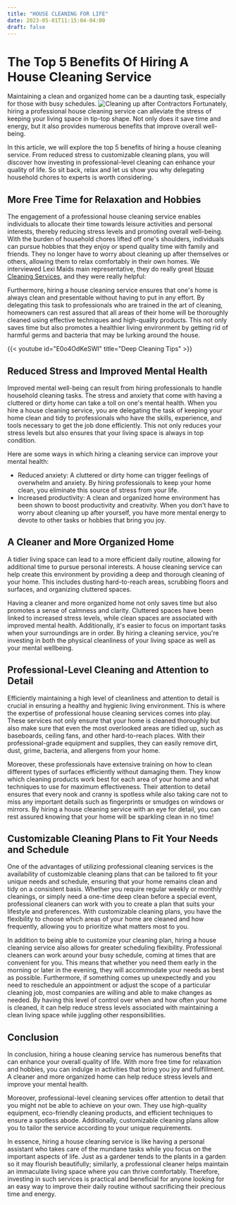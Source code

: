 ```yaml
---
title: "HOUSE CLEANING FOR LIFE"
date: 2023-05-01T11:15:04-04:00
draft: false
---
```


# The Top 5 Benefits Of Hiring A House Cleaning Service

Maintaining a clean and organized home can be a daunting task, especially for those with busy schedules. 
![Cleaning up after Contractors](/cleaning-house-after-remodeling.jpg)
 Fortunately, hiring a professional house cleaning service can alleviate the stress of keeping your living space in tip-top shape. Not only does it save time and energy, but it also provides numerous benefits that improve overall well-being.

In this article, we will explore the top 5 benefits of hiring a house cleaning service. From reduced stress to customizable cleaning plans, you will discover how investing in professional-level cleaning can enhance your quality of life. So sit back, relax and let us show you why delegating household chores to experts is worth considering.

## More Free Time for Relaxation and Hobbies

The engagement of a professional house cleaning service enables individuals to allocate their time towards leisure activities and personal interests, thereby reducing stress levels and promoting overall well-being. With the burden of household chores lifted off one's shoulders, individuals can pursue hobbies that they enjoy or spend quality time with family and friends. They no longer have to worry about cleaning up after themselves or others, allowing them to relax comfortably in their own homes.  We interviewed Lexi Maids main representative, they do really great [House Cleaning Services](https://leximaids.com), and they were really helpful:

Furthermore, hiring a house cleaning service ensures that one's home is always clean and presentable without having to put in any effort. By delegating this task to professionals who are trained in the art of cleaning, homeowners can rest assured that all areas of their home will be thoroughly cleaned using effective techniques and high-quality products. This not only saves time but also promotes a healthier living environment by getting rid of harmful germs and bacteria that may be lurking around the house.

{{< youtube id="E0o4OdKeSWI" title="Deep Cleaning Tips" >}}

## Reduced Stress and Improved Mental Health

Improved mental well-being can result from hiring professionals to handle household cleaning tasks. The stress and anxiety that come with having a cluttered or dirty home can take a toll on one's mental health. When you hire a house cleaning service, you are delegating the task of keeping your home clean and tidy to professionals who have the skills, experience, and tools necessary to get the job done efficiently. This not only reduces your stress levels but also ensures that your living space is always in top condition.

Here are some ways in which hiring a cleaning service can improve your mental health:

- Reduced anxiety: A cluttered or dirty home can trigger feelings of overwhelm and anxiety. By hiring professionals to keep your home clean, you eliminate this source of stress from your life.
- Increased productivity: A clean and organized home environment has been shown to boost productivity and creativity. When you don't have to worry about cleaning up after yourself, you have more mental energy to devote to other tasks or hobbies that bring you joy.

## A Cleaner and More Organized Home

A tidier living space can lead to a more efficient daily routine, allowing for additional time to pursue personal interests. A house cleaning service can help create this environment by providing a deep and thorough cleaning of your home. This includes dusting hard-to-reach areas, scrubbing floors and surfaces, and organizing cluttered spaces.

Having a cleaner and more organized home not only saves time but also promotes a sense of calmness and clarity. Cluttered spaces have been linked to increased stress levels, while clean spaces are associated with improved mental health. Additionally, it's easier to focus on important tasks when your surroundings are in order. By hiring a cleaning service, you're investing in both the physical cleanliness of your living space as well as your mental wellbeing.

## Professional-Level Cleaning and Attention to Detail

Efficiently maintaining a high level of cleanliness and attention to detail is crucial in ensuring a healthy and hygienic living environment. This is where the expertise of professional house cleaning services comes into play. These services not only ensure that your home is cleaned thoroughly but also make sure that even the most overlooked areas are tidied up, such as baseboards, ceiling fans, and other hard-to-reach places. With their professional-grade equipment and supplies, they can easily remove dirt, dust, grime, bacteria, and allergens from your home.

Moreover, these professionals have extensive training on how to clean different types of surfaces efficiently without damaging them. They know which cleaning products work best for each area of your home and what techniques to use for maximum effectiveness. Their attention to detail ensures that every nook and cranny is spotless while also taking care not to miss any important details such as fingerprints or smudges on windows or mirrors. By hiring a house cleaning service with an eye for detail, you can rest assured knowing that your home will be sparkling clean in no time!

## Customizable Cleaning Plans to Fit Your Needs and Schedule

One of the advantages of utilizing professional cleaning services is the availability of customizable cleaning plans that can be tailored to fit your unique needs and schedule, ensuring that your home remains clean and tidy on a consistent basis. Whether you require regular weekly or monthly cleanings, or simply need a one-time deep clean before a special event, professional cleaners can work with you to create a plan that suits your lifestyle and preferences. With customizable cleaning plans, you have the flexibility to choose which areas of your home are cleaned and how frequently, allowing you to prioritize what matters most to you.

In addition to being able to customize your cleaning plan, hiring a house cleaning service also allows for greater scheduling flexibility. Professional cleaners can work around your busy schedule, coming at times that are convenient for you. This means that whether you need them early in the morning or later in the evening, they will accommodate your needs as best as possible. Furthermore, if something comes up unexpectedly and you need to reschedule an appointment or adjust the scope of a particular cleaning job, most companies are willing and able to make changes as needed. By having this level of control over when and how often your home is cleaned, it can help reduce stress levels associated with maintaining a clean living space while juggling other responsibilities.

## Conclusion

In conclusion, hiring a house cleaning service has numerous benefits that can enhance your overall quality of life. With more free time for relaxation and hobbies, you can indulge in activities that bring you joy and fulfillment. A cleaner and more organized home can help reduce stress levels and improve your mental health.

Moreover, professional-level cleaning services offer attention to detail that you might not be able to achieve on your own. They use high-quality equipment, eco-friendly cleaning products, and efficient techniques to ensure a spotless abode. Additionally, customizable cleaning plans allow you to tailor the service according to your unique requirements.

In essence, hiring a house cleaning service is like having a personal assistant who takes care of the mundane tasks while you focus on the important aspects of life. Just as a gardener tends to the plants in a garden so it may flourish beautifully; similarly, a professional cleaner helps maintain an immaculate living space where you can thrive comfortably. Therefore, investing in such services is practical and beneficial for anyone looking for an easy way to improve their daily routine without sacrificing their precious time and energy.